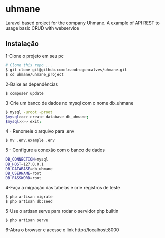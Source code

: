 # uhmane
Laravel based project for the company Uhmane. A example of API REST to usage basic CRUD with webservice

## Instalação

1-Clone o projeto em seu pc

```sh
# Clone this repo ...
$ git clone git@github.com:leandrogoncalves/uhmane.git
$ cd uhmane/uhmane_project
```

2-Baixe as dependências

```sh
$ composer update
```

3-Crie um banco de dados no mysql com o nome db_uhmane

```sh
$ mysql -uroot -proot
$mysql>>>> create database db_uhmane;
$mysql>>>> exit;
```

4 - Renomeie o arquivo para .env

```sh
$ mv .env.example .env
```

5 - Configure a conexão com o banco de dados

```sh
DB_CONNECTION=mysql
DB_HOST=127.0.0.1
DB_DATABASE=db_uhmane
DB_USERNAME=root
DB_PASSWORD=root
```

4-Faça a migração das tabelas e crie registros de teste

```sh
$ php artisan migrate
$ php artisan db:seed
```

5-Use o artisan serve para rodar o servidor php builtin

```sh
$ php artisan serve
```

6-Abra o browser e acesse o link http://localhost:8000
